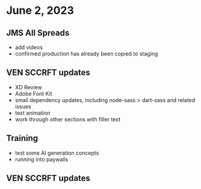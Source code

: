 # June 2, 2023

## JMS All Spreads
- add videos
- confirmed production has already been copied to staging

## VEN SCCRFT updates
- XD Review
- Adobe Font Kit
- small dependency updates, including node-sass > dart-sass and related issues
- text animation
- work through other sections with filler text

## Training
- test some AI generation concepts
- running into paywalls

## VEN SCCRFT updates
